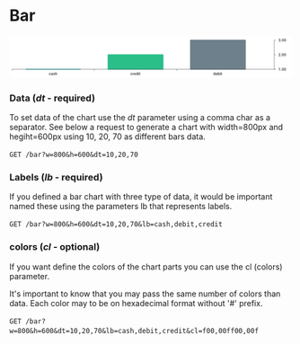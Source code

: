 Bar
========

![](./_images/bar.png)

### Data (*dt* - required)
To set data of the chart use the *dt* parameter using a comma char as a separator.
See below a request to generate a chart with width=800px and hegiht=600px using 
10, 20, 70 as different bars data.

`GET /bar?w=800&h=600&dt=10,20,70` 

### Labels (*lb* - required)
If you defined a bar chart with three type of data, it would be important named these
using the parameters lb that represents labels. 

`GET /bar?w=800&h=600&dt=10,20,70&lb=cash,debit,credit` 

### colors (*cl* - optional)
If you want define the colors of the chart parts you can use the cl (colors) parameter.

It's important to know that you may pass the same number of colors than data. Each color
may to be on hexadecimal format without '#' prefix.

`GET /bar?w=800&h=600&dt=10,20,70&lb=cash,debit,credit&cl=f00,00ff00,00f` 
